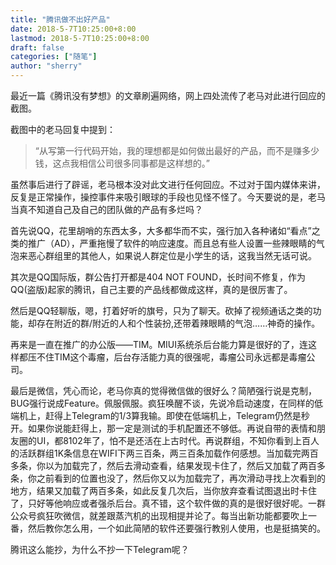 ```yaml
---
title: "腾讯做不出好产品"
date: 2018-5-7T10:25:00+8:00
lastmod: 2018-5-7T10:25:00+8:00
draft: false
categories: ["随笔"]
author: "sherry"
---
```

最近一篇《腾讯没有梦想》的文章刷遍网络，网上四处流传了老马对此进行回应的截图。

截图中的老马回复中提到：
> “从写第一行代码开始，我的理想都是如何做出最好的产品，而不是赚多少钱，这点我相信公司很多同事都是这样想的。”

虽然事后进行了辟谣，老马根本没对此文进行任何回应。不过对于国内媒体来讲，反复是正常操作，操控事件来吸引眼球的手段也见怪不怪了。今天要说的是，老马当真不知道自己及自己的团队做的产品有多烂吗？

<!--more-->

首先说QQ，花里胡哨的东西太多，大多都华而不实，强行加入各种诸如“看点”之类的推广（AD），严重拖慢了软件的响应速度。而且总有些人设置一些辣眼睛的气泡来恶心群组里的其他人，如果说人群定位是小学生的话，这我当然无话可说。

其次是QQ国际版，群公告打开都是404 NOT FOUND，长时间不修复，作为QQ(盗版)起家的腾讯，自己主要的产品线都做成这样，真的是很厉害了。

然后是QQ轻聊版，嗯，打着好听的旗号，只为了聊天。砍掉了视频通话之类的功能，却存在附近的群/附近的人和个性装扮,还带着辣眼睛的气泡……神奇的操作。

再来是一直在推广的办公版——TIM。MIUI系统杀后台能力算是很好的了，连这样都压不住TIM这个毒瘤，后台存活能力真的很强呢，毒瘤公司永远都是毒瘤公司。

最后是微信，凭心而论，老马你真的觉得微信做的很好么？简陋强行说是克制，BUG强行说成Feature。佩服佩服。疯狂唤醒不谈，先说冷启动速度，在同样的低端机上，赶得上Telegram的1/3算我输。即使在低端机上，Telegram仍然是秒开。如果你说能赶得上，那一定是测试的手机配置还不够低。再说自带的表情和朋友圈的UI，都8102年了，怕不是还活在上古时代。再说群组，不知你看到上百人的活跃群组1K条信息在WIFI下两三百条，两三百条加载作何感想。当加载完两百多条，你以为加载完了，然后去滑动查看，结果发现卡住了，然后又加载了两百多条，你之前看到的位置也没了，然后你又以为加载完了，再次滑动寻找上次看到的地方，结果又加载了两百多条，如此反复几次后，当你放弃查看试图退出时卡住了，只好等他响应或者强杀后台。真不错，这个软件做的真的是很好很好呢。一群公众号疯狂吹微信，就差跟蒸汽机的出现相提并论了。每当出新功能都要吹上一番，然后教你怎么用，一个如此简陋的软件还要强行教别人使用，也是挺搞笑的。

腾讯这么能抄，为什么不抄一下Telegram呢？